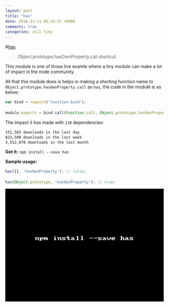 ```yaml
---
layout: post
title: "has"
date: 2016-11-11 06:14:31 +0000
comments: true
categories: util tiny
---
```


#[has](https://www.npmjs.com/package/has)
>Object.prototype.hasOwnProperty.call shortcut.


This module is one of those live examle where a tiny module can make a lot of impact in the node community.

All that this module does is helps in making a shorting function name to `Object.prototype.hasOwnProperty.call` as `has`, the code in the module is as below:

```js
var bind = require('function-bind');

module.exports = bind.call(Function.call, Object.prototype.hasOwnProperty);
```

The impact it has made with `110` dependencies:

```
151,565 downloads in the last day
823,500 downloads in the last week
3,552,078 downloads in the last month
``` 

__Get it:__ `npm install --save has`

__Sample usage:__


```js
has({}, 'hasOwnProperty'); // false;

has(Object.prototype, 'hasOwnProperty'); // true;
```

![](/images/has/has.gif)


